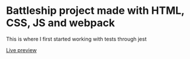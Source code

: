# Battleship project made with HTML, CSS, JS and webpack

This is where I first started working with tests through jest

<a href="https://jonthejon10.github.io/Battleship/index.html">Live preview</a>
